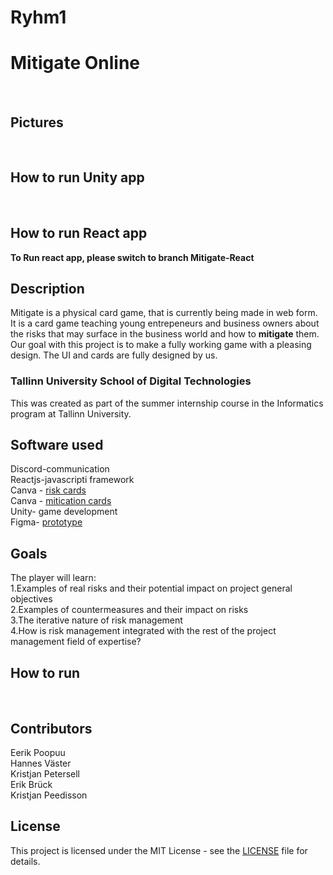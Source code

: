 # Ryhm1
<h1>Mitigate Online</h1>

<br>
<h2>Pictures</h2>
<br>
<h2>How to run Unity app</h2>
<br>
<h2>How to run React app</h2>
<strong>To Run react app, please switch to branch Mitigate-React</strong>

<br>
<h2>Description</h2>
Mitigate is a physical card game, that is currently being made in web form. It is a card game teaching young entrepeneurs and business owners
about the risks that may surface in the business world and how to <strong>mitigate</strong> them. Our goal with this project is to make a fully working game with a pleasing design. 
The UI and cards are fully designed by us.
<h3>Tallinn University School of Digital Technologies</h3>
This was created as part of the summer internship course in the Informatics program at Tallinn University.

<h2>Software used</h2>
Discord-communication <br>
Reactjs-javascripti framework<br>
Canva - <a href="https://www.canva.com/design/DAGHzrgkmQU/S8lpU7WQIY3Jz9kPI5O-QQ/edit">risk cards</a> <br>
Canva - <a href="https://www.canva.com/design/DAGH0KPXCLM/hpNL3x3yqOB3j4lMMSY3SQ/edit"> mitication cards</a><br>
Unity- game development  <br>
Figma- <a href="https://www.figma.com/design/uwN3eKdVG1K18j0c0wdXE6/Mitigate?node-id=0-1&t=dCoVEEmwbBbSax01-0">prototype</a>

<h2> Goals</h2>
The player will learn: <br>
1.Examples of real risks and their potential impact on project general objectives <br>
2.Examples of countermeasures and their impact on risks<br>
3.The iterative nature of risk management<br>
4.How is risk management integrated with the rest of the project management field of expertise?

<h2>How to run</h2>
<ol>
</ol>

<br>
<h2>Contributors</h2>
Eerik Poopuu
<br>
Hannes Väster
<br>
Kristjan Petersell
<br>
Erik Brück
<br>
Kristjan Peedisson

## License

This project is licensed under the MIT License - see the [LICENSE](LICENSE) file for details.
